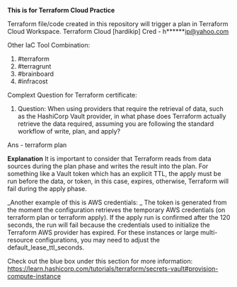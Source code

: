 **This is for Terraform Cloud Practice**  

Terraform file/code created in this repository will trigger a plan in Terraform Cloud Workspace. 
Terraform Cloud [hardikip] Cred - h******ip@yahoo.com 


Other IaC Tool Combination: 
1) #terraform
2) #terragrunt
3) #brainboard
4) #infracost


Complext Question for Terraform certificate:
1. Question:
When using providers that require the retrieval of data, such as the HashiCorp Vault provider, in what phase does Terraform actually retrieve the data required, assuming you are following the standard workflow of write, plan, and apply?

Ans - terraform plan

**Explanation**
It is important to consider that Terraform reads from data sources during the plan phase and writes the result into the plan. For something like a Vault token which has an explicit TTL, the apply must be run before the data, or token, in this case, expires, otherwise, Terraform will fail during the apply phase.

_Another example of this is AWS credentials:
_
The token is generated from the moment the configuration retrieves the temporary AWS credentials (on terraform plan or terraform apply). If the apply run is confirmed after the 120 seconds, the run will fail because the credentials used to initialize the Terraform AWS provider has expired. For these instances or large multi-resource configurations, you may need to adjust the default_lease_ttl_seconds.

Check out the blue box under this section for more information: https://learn.hashicorp.com/tutorials/terraform/secrets-vault#provision-compute-instance
